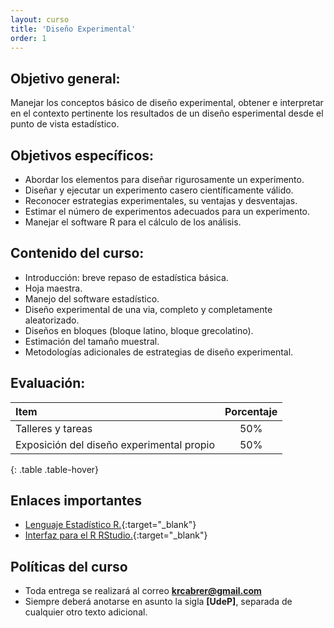 ```yaml
---
layout: curso
title: 'Diseño Experimental'
order: 1
---
```



## Objetivo general:

Manejar los conceptos básico de diseño experimental, obtener e
interpretar en el contexto pertinente los resultados de un diseño 
esperimental desde el punto de vista estadístico.

## Objetivos específicos:

- Abordar los elementos para diseñar rigurosamente un experimento.
- Diseñar y ejecutar un experimento casero científicamente válido.
- Reconocer estrategias experimentales, su ventajas y desventajas.
- Estimar el número de experimentos adecuados para un experimento.
- Manejar el software R para el cálculo de los análisis.

## Contenido del curso:

- Introducción: breve repaso de estadística básica.
- Hoja maestra.
- Manejo del software estadístico.
- Diseño experimental de una via, completo y completamente aleatorizado.
- Diseños en bloques (bloque latino, bloque grecolatino).
- Estimación del tamaño muestral.
- Metodologías adicionales de estrategias de diseño experimental.


## Evaluación:

| Item                                           | Porcentaje |
|:-----------------------------------------------|:----------:|
| Talleres y tareas                              |        50% |
| Exposición del diseño experimental propio      |        50% |
{: .table .table-hover}

## Enlaces importantes

* [Lenguaje Estadístico R.](http://cran.r-project.org/bin/windows/base/){:target="_blank"}
* [Interfaz para el R RStudio.](http://www.rstudio.com/products/rstudio/download/){:target="_blank"}

## Políticas del curso

- Toda entrega se realizará al correo **krcabrer@gmail.com**
- Siempre deberá anotarse en asunto la sigla **[UdeP]**, separada de cualquier otro texto adicional.



